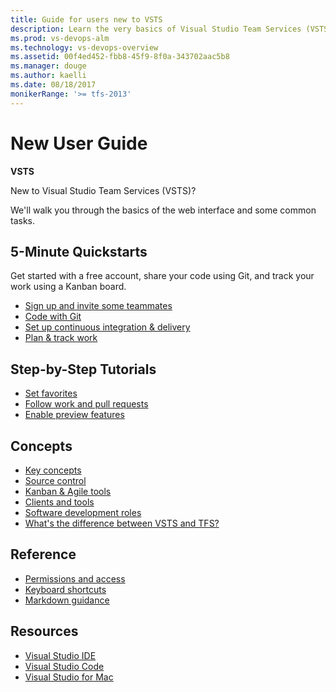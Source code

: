```yaml
---
title: Guide for users new to VSTS 
description: Learn the very basics of Visual Studio Team Services (VSTS)  
ms.prod: vs-devops-alm
ms.technology: vs-devops-overview
ms.assetid: 00f4ed452-fbb8-45f9-8f0a-343702aac5b8  
ms.manager: douge
ms.author: kaelli
ms.date: 08/18/2017
monikerRange: '>= tfs-2013'
---
```



# New User Guide

**VSTS**

New to Visual Studio Team Services (VSTS)? 

We'll walk you through the basics of the web interface and some common tasks.  

<!---
## Overview
[What is VSTS?](what-is-vsts.md)
[Overview of services](services.md)
-->


## 5-Minute Quickstarts

Get started with a free account, share your code using Git, and track your work using a Kanban board.  

- [Sign up and invite some teammates](sign-up-invite-teammates.md)  
- [Code with Git](code-with-git.md)
- [Set up continuous integration & delivery](../build-release/actions/ci-cd-part-1.md?toc=/vsts/user-guide/toc.json&bc=/vsts/user-guide/breadcrumb/toc.json)
- [Plan & track work](plan-track-work.md)


## Step-by-Step Tutorials

- [Set favorites](/vsts/collaborate/set-favorites?toc=/vsts/user-guide/toc.json&bc=/vsts/user-guide/breadcrumb/toc.json)
- [Follow work and pull requests](../collaborate/follow-work-items.md?toc=/vsts/user-guide/toc.json&bc=/vsts/user-guide/breadcrumb/toc.json)
- [Enable preview features](/vsts/collaborate/preview-features?toc=/vsts/user-guide/toc.json&bc=/vsts/user-guide/breadcrumb/toc.json)  
 

## Concepts

- [Key concepts](concepts.md)    
- [Source control](source-control.md)   
- [Kanban & Agile tools](../work/backlogs/overview.md?toc=/vsts/user-guide/toc.json&bc=/vsts/user-guide/breadcrumb/toc.json)
- [Clients and tools](tools.md?toc=/vsts/user-guide/toc.json&bc=/vsts/user-guide/breadcrumb/toc.json)     
- [Software development roles](roles.md?toc=/vsts/user-guide/toc.json&bc=/vsts/user-guide/breadcrumb/toc.json)   
- [What's the difference between VSTS and TFS?](about-vsts-tfs.md?toc=/vsts/user-guide/toc.json&bc=/vsts/user-guide/breadcrumb/toc.json)  


## Reference

- [Permissions and access](../security/permissions-access.md?toc=/vsts/user-guide/toc.json&bc=/vsts/user-guide/breadcrumb/toc.json)
- [Keyboard shortcuts](../collaborate/keyboard-shortcuts.md?toc=/vsts/user-guide/toc.json&bc=/vsts/user-guide/breadcrumb/toc.json)
- [Markdown guidance](../collaborate/markdown-guidance.md?toc=/vsts/user-guide/toc.json&bc=/vsts/user-guide/breadcrumb/toc.json)


## Resources

- [Visual Studio IDE](https://docs.microsoft.com/visualstudio/)
- [Visual Studio Code](https://code.visualstudio.com/docs)
- [Visual Studio for Mac](https://docs.microsoft.com/visualstudio/mac)
